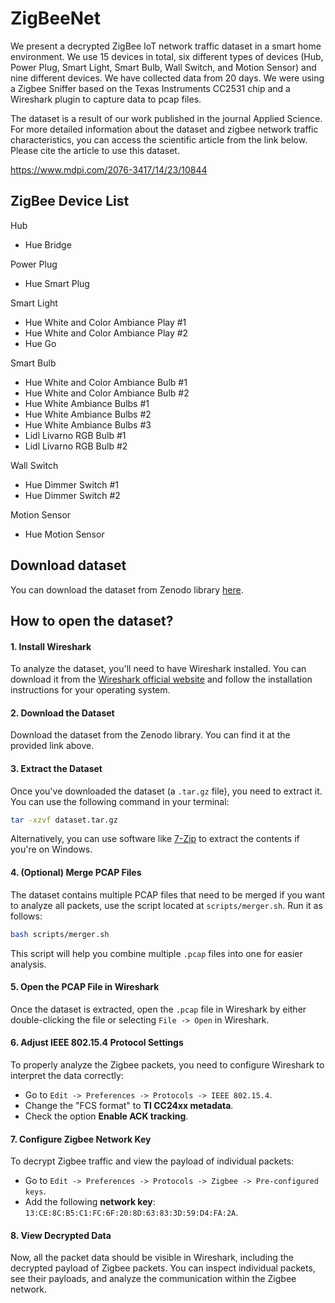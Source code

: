 # ZigBeeNet
We present a decrypted ZigBee IoT network traffic dataset in a smart home environment. We use 15 devices in total, six different types of devices (Hub, Power Plug, Smart Light, Smart Bulb, Wall Switch, and Motion Sensor) and nine different devices. We have collected data from 20 days. We were using a Zigbee Sniffer based on the Texas Instruments CC2531 chip and a Wireshark plugin to capture data to pcap files. 

The dataset is a result of our work published in the journal Applied Science. For more detailed information about the dataset and zigbee network traffic characteristics, you can access the scientific article from the link below. Please cite the article to use this dataset.

https://www.mdpi.com/2076-3417/14/23/10844

 ## **ZigBee Device List**

Hub
* Hue Bridge
  
Power Plug
* Hue Smart Plug

Smart Light
* Hue White and Color Ambiance Play #1
* Hue White and Color Ambiance Play #2
* Hue Go

Smart Bulb
* Hue White and Color Ambiance Bulb #1
* Hue White and Color Ambiance Bulb #2
* Hue White Ambiance Bulbs #1
* Hue White Ambiance Bulbs #2
* Hue White Ambiance Bulbs #3
* Lidl Livarno RGB Bulb #1
* Lidl Livarno RGB Bulb #2

Wall Switch
* Hue Dimmer Switch #1
* Hue Dimmer Switch #2

Motion Sensor
* Hue Motion Sensor

## Download dataset

You can download the dataset from Zenodo library [here](https://doi.org/10.5281/zenodo.13957306).

## How to open the dataset?

#### 1. Install Wireshark
To analyze the dataset, you'll need to have Wireshark installed. You can download it from the [Wireshark official website](https://www.wireshark.org/download.html) and follow the installation instructions for your operating system.

#### 2. Download the Dataset
Download the dataset from the Zenodo library. You can find it at the provided link above.

#### 3. Extract the Dataset
Once you've downloaded the dataset (a `.tar.gz` file), you need to extract it. You can use the following command in your terminal:

```bash
tar -xzvf dataset.tar.gz
```

Alternatively, you can use software like [7-Zip](https://www.7-zip.org/) to extract the contents if you're on Windows.

#### 4. (Optional) Merge PCAP Files
The dataset contains multiple PCAP files that need to be merged if you want to analyze all packets, use the script located at `scripts/merger.sh`. Run it as follows:

```bash
bash scripts/merger.sh
```

This script will help you combine multiple `.pcap` files into one for easier analysis.

#### 5. Open the PCAP File in Wireshark
Once the dataset is extracted, open the `.pcap` file in Wireshark by either double-clicking the file or selecting `File -> Open` in Wireshark.

#### 6. Adjust IEEE 802.15.4 Protocol Settings
To properly analyze the Zigbee packets, you need to configure Wireshark to interpret the data correctly:

- Go to `Edit -> Preferences -> Protocols -> IEEE 802.15.4`.
- Change the "FCS format" to **TI CC24xx metadata**.
- Check the option **Enable ACK tracking**.

#### 7. Configure Zigbee Network Key
To decrypt Zigbee traffic and view the payload of individual packets:

- Go to `Edit -> Preferences -> Protocols -> Zigbee -> Pre-configured keys`.
- Add the following **network key**:  
  `13:CE:8C:B5:C1:FC:6F:20:8D:63:83:3D:59:D4:FA:2A`.

#### 8. View Decrypted Data
Now, all the packet data should be visible in Wireshark, including the decrypted payload of Zigbee packets. You can inspect individual packets, see their payloads, and analyze the communication within the Zigbee network.





